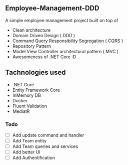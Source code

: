 ## Employee-Management-DDD
A simple employee management project built on top of 
* Clean architecture
* Domain Driven Design ( DDD )
* Command Query Responsibility Segregation ( CQRS )
* Repository Pattern
* Model View Controller architectural pattern ( MVC ) 
* Awesomeness of .NET Core :D

## Tachnologies used
* .NET Core
* Entity Framework Core
* InMemory DB
* Docker
* Fluent Validation
* MediatR

### Todo
* [ ] Add update command and handler
* [ ] Add Team entity
* [ ] Add Team queries and services
* [ ] Add better UI
* [ ] Add Authentification
